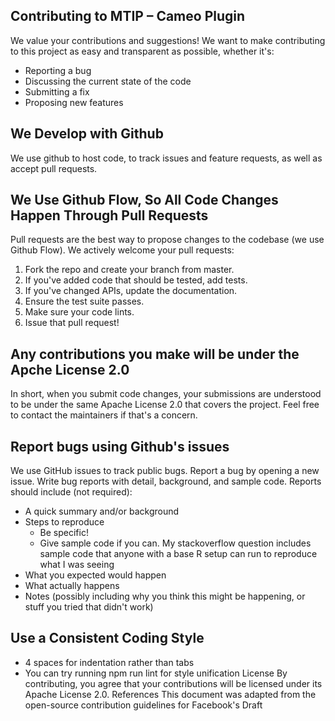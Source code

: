 ## Contributing to MTIP – Cameo Plugin
We value your contributions and suggestions! We want to make contributing to this project as easy and transparent as possible, whether it's:
-	Reporting a bug
-	Discussing the current state of the code
-	Submitting a fix
-	Proposing new features
## We Develop with Github
We use github to host code, to track issues and feature requests, as well as accept pull requests.
## We Use Github Flow, So All Code Changes Happen Through Pull Requests
Pull requests are the best way to propose changes to the codebase (we use Github Flow). We actively welcome your pull requests:
1.	Fork the repo and create your branch from master.
2.	If you've added code that should be tested, add tests.
3.	If you've changed APIs, update the documentation.
4.	Ensure the test suite passes.
5.	Make sure your code lints.
6.	Issue that pull request!
## Any contributions you make will be under the Apche License 2.0
In short, when you submit code changes, your submissions are understood to be under the same Apache License 2.0 that covers the project. Feel free to contact the maintainers if that's a concern.
## Report bugs using Github's issues
We use GitHub issues to track public bugs. Report a bug by opening a new issue.
Write bug reports with detail, background, and sample code. Reports should include (not required):
-	A quick summary and/or background
-	Steps to reproduce
    -	Be specific!
    -	Give sample code if you can. My stackoverflow question includes sample code that anyone with a base R setup can run to reproduce what I was seeing
-	What you expected would happen
-	What actually happens
-	Notes (possibly including why you think this might be happening, or stuff you tried that didn't work)
## Use a Consistent Coding Style
-	4 spaces for indentation rather than tabs
-	You can try running npm run lint for style unification
License
By contributing, you agree that your contributions will be licensed under its Apache License 2.0.
References
This document was adapted from the open-source contribution guidelines for Facebook's Draft

